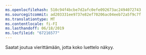 ```yaml
---
ms.openlocfilehash: 510c94f4bcbe7d2afc0efe092673ac2494072743
ms.sourcegitcommit: ad203331ee9737e82ef70206ac04eeb72a5f9c7f
ms.translationtype: MT
ms.contentlocale: fi-FI
ms.lasthandoff: 06/18/2019
ms.locfileid: "67216577"
---
```

Saatat joutua vierittämään, jotta koko luettelo näkyy.